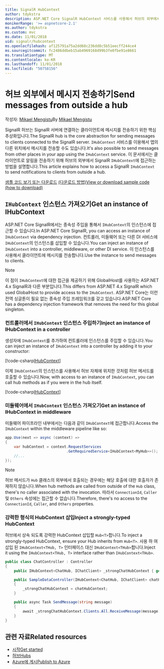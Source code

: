```yaml
---
title: SignalR HubContext
author: tdykstra
description: ASP.NET Core SignalR HubContext 서비스를 사용해서 허브의 외부에서 클라이언트에 알림을 전송하는 방법을 알아봅니다.
monikerRange: '>= aspnetcore-2.1'
ms.author: tdykstra
ms.custom: mvc
ms.date: 11/01/2018
uid: signalr/hubcontext
ms.openlocfilehash: af125791a75a2dd68c236dd8c5b51eecff244ce4
ms.sourcegitcommit: fc2486ddbeb15ab4969168d99b3fe0fbe91e8661
ms.translationtype: MT
ms.contentlocale: ko-KR
ms.lasthandoff: 11/01/2018
ms.locfileid: "50758156"
---
```

# <a name="send-messages-from-outside-a-hub"></a><span data-ttu-id="55264-103">허브 외부에서 메시지 전송하기</span><span class="sxs-lookup"><span data-stu-id="55264-103">Send messages from outside a hub</span></span>

<span data-ttu-id="55264-104">작성자: [Mikael Mengistu](https://twitter.com/MikaelM_12)</span><span class="sxs-lookup"><span data-stu-id="55264-104">By [Mikael Mengistu](https://twitter.com/MikaelM_12)</span></span>

<span data-ttu-id="55264-105">SignalR 허브는 SignalR 서버에 연결하는 클라이언트에 메시지를 전송하기 위한 핵심 추상화입니다.</span><span class="sxs-lookup"><span data-stu-id="55264-105">The SignalR hub is the core abstraction for sending messages to clients connected to the SignalR server.</span></span> <span data-ttu-id="55264-106">`IHubContext` 서비스를 이용해서 앱의 다른 위치에서 메시지를 전송할 수도 있습니다.</span><span class="sxs-lookup"><span data-stu-id="55264-106">It's also possible to send messages from other places in your app using the `IHubContext` service.</span></span> <span data-ttu-id="55264-107">이 문서에서는 클라이언트로 알림을 전송하기 위해 허브의 외부에서 SignalR `IHubContext`에 접근하는 방법을 설명합니다.</span><span class="sxs-lookup"><span data-stu-id="55264-107">This article explains how to access a SignalR `IHubContext` to send notifications to clients from outside a hub.</span></span>

<span data-ttu-id="55264-108">[샘플 코드 보기 또는 다운로드](https://github.com/aspnet/Docs/tree/master/aspnetcore/signalr/hubcontext/sample/) [(다운로드 방법)](xref:index#how-to-download-a-sample)</span><span class="sxs-lookup"><span data-stu-id="55264-108">[View or download sample code](https://github.com/aspnet/Docs/tree/master/aspnetcore/signalr/hubcontext/sample/) [(how to download)](xref:index#how-to-download-a-sample)</span></span>

## <a name="get-an-instance-of-ihubcontext"></a><span data-ttu-id="55264-109">`IHubContext` 인스턴스 가져오기</span><span class="sxs-lookup"><span data-stu-id="55264-109">Get an instance of IHubContext</span></span>

<span data-ttu-id="55264-110">ASP.NET Core SignalR에서는 종속성 주입을 통해서 `IHubContext`의 인스턴스에 접근할 수 있습니다.</span><span class="sxs-lookup"><span data-stu-id="55264-110">In ASP.NET Core SignalR, you can access an instance of `IHubContext` via dependency injection.</span></span> <span data-ttu-id="55264-111">컨트롤러, 미들웨어 또는 다른 DI 서비스에 `IHubContext`의 인스턴스를 삽입할 수 있습니다.</span><span class="sxs-lookup"><span data-stu-id="55264-111">You can inject an instance of `IHubContext` into a controller, middleware, or other DI service.</span></span> <span data-ttu-id="55264-112">이 인스턴스를 사용해서 클라이언트에 메시지를 전송합니다.</span><span class="sxs-lookup"><span data-stu-id="55264-112">Use the instance to send messages to clients.</span></span>

> [!NOTE]
> <span data-ttu-id="55264-113">이 점이 `IHubContext`에 대한 접근을 제공하기 위해 GlobalHost를 사용하는 ASP.NET 4.x SignalR과 다른 부분입니다.</span><span class="sxs-lookup"><span data-stu-id="55264-113">This differs from ASP.NET 4.x SignalR which used GlobalHost to provide access to the `IHubContext`.</span></span> <span data-ttu-id="55264-114">ASP.NET Core는 이런 전역 싱글톤이 필요 없는 종속성 주입 프레임워크를 갖고 있습니다.</span><span class="sxs-lookup"><span data-stu-id="55264-114">ASP.NET Core has a dependency injection framework that removes the need for this global singleton.</span></span>

### <a name="inject-an-instance-of-ihubcontext-in-a-controller"></a><span data-ttu-id="55264-115">컨트롤러에서 `IHubContext` 인스턴스 주입하기</span><span class="sxs-lookup"><span data-stu-id="55264-115">Inject an instance of IHubContext in a controller</span></span>

<span data-ttu-id="55264-116">생성자에 `IHubContext`를 추가하여 컨트롤러에 인스턴스를 주입할 수 있습니다.</span><span class="sxs-lookup"><span data-stu-id="55264-116">You can inject an instance of `IHubContext` into a controller by adding it to your constructor:</span></span>

[!code-csharp[IHubContext](hubcontext/sample/Controllers/HomeController.cs?range=12-19,57)]

<span data-ttu-id="55264-117">이제 `IHubContext`의 인스턴스를 사용해서 허브 자체에 위치한 것처럼 허브 메서드를 호출할 수 있습니다.</span><span class="sxs-lookup"><span data-stu-id="55264-117">Now, with access to an instance of `IHubContext`, you can call hub methods as if you were in the hub itself.</span></span>

[!code-csharp[IHubContext](hubcontext/sample/Controllers/HomeController.cs?range=21-25)]

### <a name="get-an-instance-of-ihubcontext-in-middleware"></a><span data-ttu-id="55264-118">미들웨어에서 `IHubContext` 인스턴스 가져오기</span><span class="sxs-lookup"><span data-stu-id="55264-118">Get an instance of IHubContext in middleware</span></span>

<span data-ttu-id="55264-119">미들웨어 파이프라인 내부에서는 다음과 같이 `IHubContext`에 접근합니다.</span><span class="sxs-lookup"><span data-stu-id="55264-119">Access the `IHubContext` within the middleware pipeline like so:</span></span>

```csharp
app.Use(next => async (context) =>
{
    var hubContext = context.RequestServices
                            .GetRequiredService<IHubContext<MyHub>>();
    //...
});
```

> [!NOTE]
> <span data-ttu-id="55264-120">허브 메서드가 `Hub` 클래스의 외부에서 호출되는 경우에는 해당 호출에 대한 호출자가 존재하지 않습니다.</span><span class="sxs-lookup"><span data-stu-id="55264-120">When hub methods are called from outside of the `Hub` class, there's no caller associated with the invocation.</span></span> <span data-ttu-id="55264-121">따라서 `ConnectionId`, `Caller` 및 `Others` 속성에는 접근할 수 없습니다.</span><span class="sxs-lookup"><span data-stu-id="55264-121">Therefore, there's no access to the `ConnectionId`, `Caller`, and `Others` properties.</span></span>

### <a name="inject-a-strongly-typed-hubcontext"></a><span data-ttu-id="55264-122">강력한 형식의 HubContext 삽입</span><span class="sxs-lookup"><span data-stu-id="55264-122">Inject a strongly-typed HubContext</span></span>

<span data-ttu-id="55264-123">허브에서 상속 되도록 강력한 HubContext 삽입할 `Hub<T>`합니다.</span><span class="sxs-lookup"><span data-stu-id="55264-123">To inject a strongly-typed HubContext, ensure your Hub inherits from `Hub<T>`.</span></span> <span data-ttu-id="55264-124">사용 하 여 삽입 된 `IHubContext<THub, T>` 인터페이스 대신 `IHubContext<THub>`합니다.</span><span class="sxs-lookup"><span data-stu-id="55264-124">Inject it using the `IHubContext<THub, T>` interface rather than `IHubContext<THub>`.</span></span>

```csharp
public class ChatController : Controller
{
    public IHubContext<ChatHub, IChatClient> _strongChatHubContext { get; }

    public SampleDataController(IHubContext<ChatHub, IChatClient> chatHubContext)
    {
        _strongChatHubContext = chatHubContext;
    }

    public async Task SendMessage(string message)
    {
        await _strongChatHubContext.Clients.All.ReceiveMessage(message);
    }
}
```

## <a name="related-resources"></a><span data-ttu-id="55264-125">관련 자료</span><span class="sxs-lookup"><span data-stu-id="55264-125">Related resources</span></span>

* [<span data-ttu-id="55264-126">시작</span><span class="sxs-lookup"><span data-stu-id="55264-126">Get started</span></span>](xref:tutorials/signalr)
* [<span data-ttu-id="55264-127">허브</span><span class="sxs-lookup"><span data-stu-id="55264-127">Hubs</span></span>](xref:signalr/hubs)
* [<span data-ttu-id="55264-128">Azure에 게시</span><span class="sxs-lookup"><span data-stu-id="55264-128">Publish to Azure</span></span>](xref:signalr/publish-to-azure-web-app)
